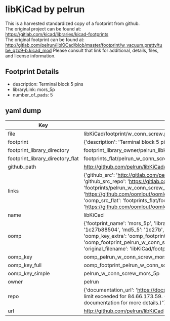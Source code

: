 # libKiCad by pelrun  
This is a harvested standardized copy of a footprint from github.  
The original project can be found at:  
https://gitlab.com/kicad/libraries/kicad-footprints  
The original footprint can be found at:
http://gitlab.com/pelrun/libKiCad/blob/master/footprint/w_vacuum.pretty/tube_gzc9-b.kicad_mod
Please consult that link for additional, details, files, and license information.  
## Footprint Details
* description: Terminal block 5 pins  
* libraryLink: mors_5p  
* number_of_pads: 5  
## yaml dump  
| Key | Value |  
| --- | --- |  
| file | libKiCad/footprint/w_conn_screw.pretty/mors_5p.kicad_mod |  
| footprint | {'description': 'Terminal block 5 pins', 'libraryLink': 'mors_5p', 'number_of_pads': 5} |  
| footprint_library_directory | footprint_library_owner/pelrun_libKiCad |  
| footprint_library_directory_flat | footprints_flat/pelrun_w_conn_screw_mors_5p/working |  
| github_path | http://github.com/pelrun/libKiCad/blob/master/footprint/w_conn_screw.pretty/mors_5p.kicad_mod |  
| links | {'github_src': 'http://gitlab.com/pelrun/libKiCad/blob/master/footprint/w_vacuum.pretty/tube_gzc9-b.kicad_mod', 'github_src_repo': 'https://gitlab.com/kicad/libraries/kicad-footprints', 'oomp_bot': 'footprints/pelrun_w_conn_screw_mors_5p/working', 'oomp_bot_github': 'https://github.com/oomlout/oomlout_oomp_footprint_bot/tree/main/footprints/pelrun_w_conn_screw_mors_5p/working', 'oomp_src_flat': 'footprints_flat/footprints_flat/pelrun_w_conn_screw_mors_5p/working', 'oomp_src_flat_github': 'https://github.com/oomlout/oomlout_oomp_footprint_src/tree/main/footprints_flat/pelrun_w_conn_screw_mors_5p/working'} |  
| name | libKiCad |  
| oomp | {'footprint_name': 'mors_5p', 'library_name': 'w_conn_screw', 'md5': '1c27b885045e5ffd4e70e8d06f7a7cc2', 'md5_10': '1c27b88504', 'md5_5': '1c27b', 'md5_6': '1c27b8', 'oomp_key': 'oomp_pelrun_w_conn_screw_mors_5p', 'oomp_key_extra': 'oomp_footprint_pelrun_w_conn_screw_mors_5p', 'oomp_key_full': 'oomp_footprint_pelrun_w_conn_screw_mors_5p_1c27b8', 'oomp_key_simple': 'pelrun_w_conn_screw_mors_5p', 'original_filename': 'libKiCad/footprint/w_conn_screw.pretty/mors_5p.kicad_mod', 'owner_name': 'pelrun'} |  
| oomp_key | oomp_pelrun_w_conn_screw_mors_5p |  
| oomp_key_full | oomp_footprint_pelrun_w_conn_screw_mors_5p |  
| oomp_key_simple | pelrun_w_conn_screw_mors_5p |  
| owner | pelrun |  
| repo | {'documentation_url': 'https://docs.github.com/rest/overview/resources-in-the-rest-api#rate-limiting', 'message': "API rate limit exceeded for 84.66.173.59. (But here's the good news: Authenticated requests get a higher rate limit. Check out the documentation for more details.)"} |  
| url | http://github.com/pelrun/libKiCad |  

